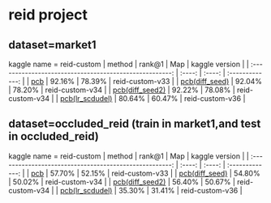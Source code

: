 
# reid project 

## dataset=market1
kaggle name = reid-custom
|                         method                          | rank@1 |  Map   | kaggle version  |
| :-----------------------------------------------------: | :----: | :----: | :-------------: |
|             [pcb](project_result/pcb.ipynb)             | 92.16% | 78.39% | reid-custom-v33 |
|  [pcb(diff_seed)](project_result/pcb(diff_seed).ipynb)  | 92.04% | 78.20% | reid-custom-v34 |
| [pcb(diff_seed2)](project_result/pcb(diff_seed2).ipynb) | 92.22% | 78.08% | reid-custom-v34 |
| [pcb(lr_scdudel)](project_result/pcb(lr_scdudel).ipynb) | 80.64% | 60.47% | reid-custom-v36 |



##  dataset=occluded_reid (train in market1,and test in occluded_reid)
kaggle name = reid-custom
|                         method                          | rank@1 |  Map   | kaggle version  |
| :-----------------------------------------------------: | :----: | :----: | :-------------: |
|             [pcb](project_result/pcb.ipynb)             | 57.70% | 52.15% | reid-custom-v33 |
|  [pcb(diff_seed)](project_result/pcb(diff_seed).ipynb)  | 54.80% | 50.02% | reid-custom-v34 |
| [pcb(diff_seed2)](project_result/pcb(diff_seed2).ipynb) | 56.40% | 50.67% | reid-custom-v34 |
| [pcb(lr_scdudel)](project_result/pcb(lr_scdudel).ipynb) | 35.30% | 31.41% | reid-custom-v36 |
